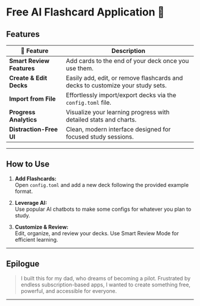 # Free AI Flashcard Application 🤖

## Features
| 🚀 Feature               | Description                                                                              |
|--------------------------|------------------------------------------------------------------------------------------|
| **Smart Review Features** | Add cards to the end of your deck once you use them.                                     |
| **Create & Edit Decks**   | Easily add, edit, or remove flashcards and decks to customize your study sets.           |
| **Import from File**      | Effortlessly import/export decks via the `config.toml` file.                             |
| **Progress Analytics**    | Visualize your learning progress with detailed stats and charts.                         |
| **Distraction-Free UI**   | Clean, modern interface designed for focused study sessions.                             |

---

## How to Use

1. **Add Flashcards:**  
    Open `config.toml` and add a new deck following the provided example format.

2. **Leverage AI:**  
    Use popular AI chatbots to make some configs for whatever you plan to study.

3. **Customize & Review:**  
    Edit, organize, and review your decks. Use Smart Review Mode for efficient learning.

---

## Epilogue

> I built this for my dad, who dreams of becoming a pilot. Frustrated by endless subscription-based apps, I wanted to create something free, powerful, and accessible for everyone.

---
